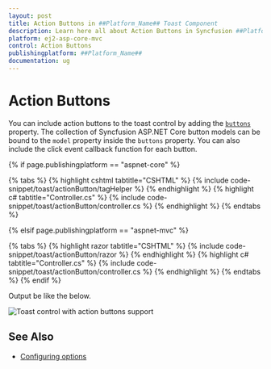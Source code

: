 ```yaml
---
layout: post
title: Action Buttons in ##Platform_Name## Toast Component
description: Learn here all about Action Buttons in Syncfusion ##Platform_Name## Toast component and more.
platform: ej2-asp-core-mvc
control: Action Buttons
publishingplatform: ##Platform_Name##
documentation: ug
---
```



# Action Buttons

You can include action buttons to the toast control by adding the [`buttons`](https://help.syncfusion.com/cr/aspnetcore-js2/Syncfusion.EJ2.Notifications.Toast.html#Syncfusion_EJ2_Notifications_Toast_Buttons) property. The collection of Syncfusion ASP.NET Core button models can be bound to the `model` property inside the `buttons` property. You can also include the click event callback function for each button.

{% if page.publishingplatform == "aspnet-core" %}

{% tabs %}
{% highlight cshtml tabtitle="CSHTML" %}
{% include code-snippet/toast/actionButton/tagHelper %}
{% endhighlight %}
{% highlight c# tabtitle="Controller.cs" %}
{% include code-snippet/toast/actionButton/controller.cs %}
{% endhighlight %}
{% endtabs %}

{% elsif page.publishingplatform == "aspnet-mvc" %}

{% tabs %}
{% highlight razor tabtitle="CSHTML" %}
{% include code-snippet/toast/actionButton/razor %}
{% endhighlight %}
{% highlight c# tabtitle="Controller.cs" %}
{% include code-snippet/toast/actionButton/controller.cs %}
{% endhighlight %}
{% endtabs %}
{% endif %}



Output be like the below.

![Toast control with action buttons support](./images/toast-action.PNG)

## See Also

* [Configuring options](./config/)